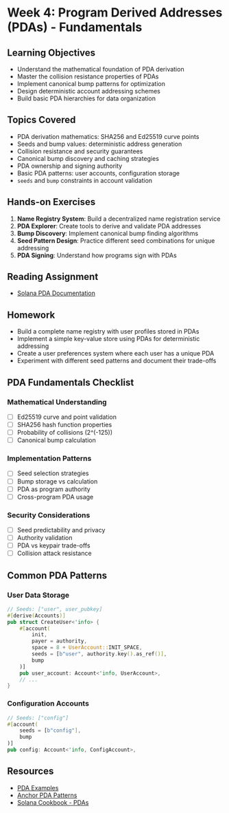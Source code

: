 # Week 4: Program Derived Addresses (PDAs) - Fundamentals

## Learning Objectives

- Understand the mathematical foundation of PDA derivation
- Master the collision resistance properties of PDAs
- Implement canonical bump patterns for optimization
- Design deterministic account addressing schemes
- Build basic PDA hierarchies for data organization

## Topics Covered

- PDA derivation mathematics: SHA256 and Ed25519 curve points
- Seeds and bump values: deterministic address generation
- Collision resistance and security guarantees
- Canonical bump discovery and caching strategies
- PDA ownership and signing authority
- Basic PDA patterns: user accounts, configuration storage
- `seeds` and `bump` constraints in account validation

## Hands-on Exercises

1. **Name Registry System**: Build a decentralized name registration service
2. **PDA Explorer**: Create tools to derive and validate PDA addresses
3. **Bump Discovery**: Implement canonical bump finding algorithms
4. **Seed Pattern Design**: Practice different seed combinations for unique addressing
5. **PDA Signing**: Understand how programs sign with PDAs

## Reading Assignment

- [Solana PDA Documentation](https://solana.com/docs/core/pda)

## Homework

- Build a complete name registry with user profiles stored in PDAs
- Implement a simple key-value store using PDAs for deterministic addressing
- Create a user preferences system where each user has a unique PDA
- Experiment with different seed patterns and document their trade-offs

## PDA Fundamentals Checklist

### Mathematical Understanding

- [ ] Ed25519 curve and point validation
- [ ] SHA256 hash function properties
- [ ] Probability of collisions (2^(-125))
- [ ] Canonical bump calculation

### Implementation Patterns

- [ ] Seed selection strategies
- [ ] Bump storage vs calculation
- [ ] PDA as program authority
- [ ] Cross-program PDA usage

### Security Considerations

- [ ] Seed predictability and privacy
- [ ] Authority validation
- [ ] PDA vs keypair trade-offs
- [ ] Collision attack resistance

## Common PDA Patterns

### User Data Storage

```rust
// Seeds: ["user", user_pubkey]
#[derive(Accounts)]
pub struct CreateUser<'info> {
    #[account(
        init,
        payer = authority,
        space = 8 + UserAccount::INIT_SPACE,
        seeds = [b"user", authority.key().as_ref()],
        bump
    )]
    pub user_account: Account<'info, UserAccount>,
    // ...
}
```

### Configuration Accounts

```rust
// Seeds: ["config"]
#[account(
    seeds = [b"config"],
    bump
)]
pub config: Account<'info, ConfigAccount>,
```

## Resources

- [PDA Examples](https://github.com/solana-developers/program-examples/tree/main/basics/program-derived-addresses)
- [Anchor PDA Patterns](https://www.anchor-lang.com/docs/pdas)
- [Solana Cookbook - PDAs](https://solanacookbook.com/core-concepts/pdas.html)

